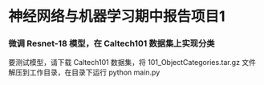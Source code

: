 # 神经网络与机器学习期中报告项目1

### 微调 Resnet-18 模型，在 Caltech101 数据集上实现分类

要测试模型，请下载 Caltech101 数据集，将 101_ObjectCategories.tar.gz 文件解压到工作目录，在目录下运行 python main.py

